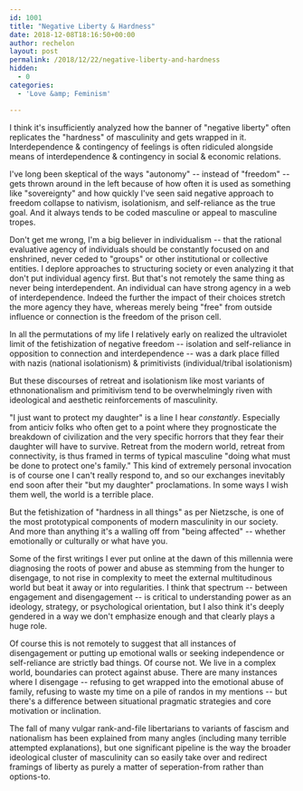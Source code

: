 ```yaml
---
id: 1001 
title: "Negative Liberty & Hardness"
date: 2018-12-08T18:16:50+00:00
author: rechelon
layout: post
permalink: /2018/12/22/negative-liberty-and-hardness
hidden:
  - 0
categories:
  - 'Love &amp; Feminism'

---
```


I think it's insufficiently analyzed how the banner of "negative liberty" often replicates the "hardness" of masculinity and gets wrapped in it. Interdependence & contingency of feelings is often ridiculed alongside means of interdependence & contingency in social & economic relations.

I've long been skeptical of the ways "autonomy" -- instead of "freedom" -- gets thrown around in the left because of how often it is used as something like "sovereignty" and how quickly I've seen said negative approach to freedom collapse to nativism, isolationism, and self-reliance as the true goal. And it always tends to be coded masculine or appeal to masculine tropes.

Don't get me wrong, I'm a big believer in individualism -- that the rational evaluative agency of individuals should be constantly focused on and enshrined, never ceded to "groups" or other institutional or collective entities. I deplore approaches to structuring society or even analyzing it that don't put individual agency first. But that's not remotely the same thing as never being interdependent. An individual can have strong agency in a web of interdependence. Indeed the further the impact of their choices stretch the more agency they have, whereas merely being "free" from outside influence or connection is the freedom of the prison cell.

In all the permutations of my life I relatively early on realized the ultraviolet limit of the fetishization of negative freedom -- isolation and self-reliance in opposition to connection and interdependence -- was a dark place filled with nazis (national isolationism) & primitivists (individual/tribal isolationism)

But these discourses of retreat and isolationism like most variants of ethnonationalism and primitivism tend to be overwhelmingly riven with ideological and aesthetic reinforcements of masculinity.

"I just want to protect my daughter" is a line I hear *constantly*. Especially from anticiv folks who often get to a point where they prognosticate the breakdown of civilization and the very specific horrors that they fear their daughter will have to survive. Retreat from the modern world, retreat from connectivity, is thus framed in terms of typical masculine "doing what must be done to protect one's family." This kind of extremely personal invocation is of course one I can't really respond to, and so our exchanges inevitably end soon after their "but my daughter" proclamations. In some ways I wish them well, the world is a terrible place. 

But the fetishization of "hardness in all things" as per Nietzsche, is one of the most prototypical components of modern masculinity in our society. And more than anything it's a walling off from "being affected" -- whether emotionally or culturally or what have you.

Some of the first writings I ever put online at the dawn of this millennia were diagnosing the roots of power and abuse as stemming from the hunger to disengage, to not rise in complexity to meet the external multitudinous world but beat it away or into regularities. I think that spectrum -- between engagement and disengagement -- is critical to understanding power as an ideology, strategy, or psychological orientation, but I also think it's deeply gendered in a way we don't emphasize enough and that clearly plays a huge role.

Of course this is not remotely to suggest that all instances of disengagement or putting up emotional walls or seeking independence or self-reliance are strictly bad things. Of course not. We live in a complex world, boundaries can protect against abuse. There are many instances where I disengage -- refusing to get wrapped into the emotional abuse of family, refusing to waste my time on a pile of randos in my mentions -- but there's a difference between situational pragmatic strategies and core motivation or inclination.

The fall of many vulgar rank-and-file libertarians to variants of fascism and nationalism has been explained from many angles (including many terrible attempted explanations), but one significant pipeline is the way the broader ideological cluster of masculinity can so easily take over and redirect framings of liberty as purely a matter of seperation-from rather than options-to. 
